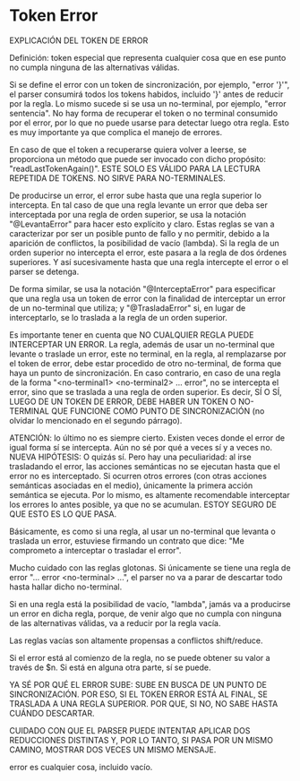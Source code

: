 # Token Error

EXPLICACIÓN DEL TOKEN DE ERROR

Definición: token especial que representa cualquier cosa que en ese punto no cumpla ninguna de las alternativas válidas.

Si se define el error con un token de sincronización, por ejemplo, "error '}'", el parser consumirá todos los tokens habidos, incluido '}'
antes de reducir por la regla. Lo mismo sucede si se usa un no-terminal, por ejemplo, "error sentencia". No hay forma de recuperar el token o
no terminal consumido por el error, por lo que no puede usarse para detectar luego otra regla. Esto es muy importante ya que complica el manejo
de errores.

En caso de que el token a recuperarse quiera volver a leerse, se proporciona un método que puede ser invocado con dicho propósito: "readLastTokenAgain()".
ESTE SOLO ES VÁLIDO PARA LA LECTURA REPETIDA DE TOKENS. NO SIRVE PARA NO-TERMINALES.

De producirse un error, el error sube hasta que una regla superior lo intercepta. En tal caso de que una regla levante un error que deba ser interceptada
por una regla de orden superior, se usa la notación "@LevantaError" para hacer esto explícito y claro. Estas reglas se van a caracterizar por ser un
posible punto de fallo y no permitir, debido a la aparición de conflictos, la posibilidad de vacío (lambda). Si la regla de un orden superior no intercepta
el error, este pasara a la regla de dos órdenes superiores. Y así sucesivamente hasta que una regla intercepte el error o el parser se detenga.

De forma similar, se usa la notación "@InterceptaError" para especificar que una regla usa un token de error con la finalidad de interceptar un error
de un no-terminal que utiliza; y "@TrasladaError" si, en lugar de interceptarlo, se lo traslada a la regla de un orden superior.

Es importante tener en cuenta que NO CUALQUIER REGLA PUEDE INTERCEPTAR UN ERROR. La regla, además de usar un no-terminal que levante o traslade un error,
este no terminal, en la regla, al remplazarse por el token de error, debe estar procedido de otro no-terminal, de forma que haya un punto de sincronización.
En caso contrario, en caso de una regla de la forma "\<no-terminal1\> \<no-terminal2\> ... error", no se intercepta el error, sino que se traslada a una regla de
orden superior. Es decir, SÍ O SÍ, LUEGO DE UN TOKEN DE ERROR, DEBE HABER UN TOKEN O NO-TERMINAL QUE FUNCIONE COMO PUNTO DE SINCRONIZACIÓN (no olvidar lo
mencionado en el segundo párrago).

ATENCIÓN: lo último no es siempre cierto. Existen veces donde el error de igual forma sí se intercepta. Aún no sé por qué a veces sí y a veces no.
NUEVA HIPÓTESIS: O quizás sí. Pero hay una peculiaridad: al irse trasladando el error, las acciones semánticas no se ejecutan hasta que el error no es
interceptado. Si ocurren otros errores (con otras acciones semánticas asociadas en el medio), únicamente la primera acción semántica se ejecuta.
Por lo mismo, es altamente recomendable interceptar los errores lo antes posible, ya que no se acumulan. ESTOY SEGURO DE QUE ESTO ES LO QUE PASA.

Básicamente, es como si una regla, al usar un no-terminal que levanta o traslada un error, estuviese firmando un contrato que dice: "Me comprometo a
interceptar o trasladar el error".

Mucho cuidado con las reglas glotonas. Si únicamente se tiene una regla de error "... error \<no-terminal\> ...", el parser no va a parar de descartar todo
hasta hallar dicho no-terminal.

Si en una regla está la posibilidad de vacío, "lambda", jamás va a producirse un error en dicha regla, porque, de venir algo que no cumpla
con ninguna de las alternativas válidas, va a reducir por la regla vacía.

Las reglas vacías son altamente propensas a conflictos shift/reduce.

Si el error está al comienzo de la regla, no se puede obtener su valor a través de $n. Si está en alguna otra parte, sí se puede.

YA SÉ POR QUÉ EL ERROR SUBE: SUBE EN BUSCA DE UN PUNTO DE SINCRONIZACIÓN. POR ESO, SI EL TOKEN ERROR ESTÁ AL FINAL, SE TRASLADA A UNA REGLA SUPERIOR.
POR QUE, SI NO, NO SABE HASTA CUÁNDO DESCARTAR.

CUIDADO CON QUE EL PARSER PUEDE INTENTAR APLICAR DOS REDUCCIONES DISTINTAS Y, POR LO TANTO, SI PASA POR UN MISMO CAMINO, MOSTRAR DOS VECES UN MISMO MENSAJE.

error es cualquier cosa, incluido vacío.
